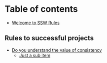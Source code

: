 # Table of contents

* [Welcome to SSW Rules](README.md)

## Rules to successful projects

* [Do you understand the value of consistency](rules-to-successful-projects/do-you-understand-the-value-of-consistency/README.md)
  * [Just a sub item](rules-to-successful-projects/do-you-understand-the-value-of-consistency/test.md)

